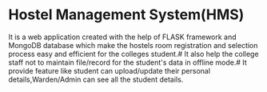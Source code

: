 # Hostel Management System(HMS)
It is a web application created with the help of FLASK framework and MongoDB database which make the hostels room registration and selection process easy and efficient for the colleges student.#
It also help the college staff not to maintain file/record for the student's data in offline mode.#
It provide feature like student can upload/update their personal details,Warden/Admin can see all the student details. 

